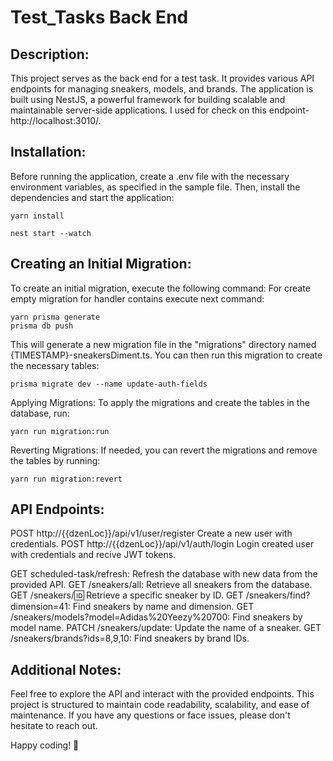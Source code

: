 # Test_Tasks Back End
## Description:
This project serves as the back end for a test task. It provides various API endpoints for managing sneakers, models,
and brands. The application is built using NestJS, a powerful framework for building scalable and maintainable
server-side applications.
I used for check on this endpoint- http://localhost:3010/.

## Installation:
Before running the application, create a .env file with the necessary environment variables, as specified in the sample
file. Then, install the dependencies and start the application:
```
yarn install

nest start --watch
```
## Creating an Initial Migration:
To create an initial migration, execute the following command:
For create empty migration for handler contains execute next command:
```
yarn prisma generate
prisma db push

```
This will generate a new migration file in the "migrations" directory named {TIMESTAMP}-sneakersDiment.ts. You can then
run this migration to create the necessary tables:
```
prisma migrate dev --name update-auth-fields
```
Applying Migrations:
To apply the migrations and create the tables in the database, run:
```
yarn run migration:run
```
Reverting Migrations:
If needed, you can revert the migrations and remove the tables by running:
```
yarn run migration:revert
```
## API Endpoints:
POST http://{{dzenLoc}}/api/v1/user/register Create a new user with credentials.
POST http://{{dzenLoc}}/api/v1/auth/login  Login created user with credentials and recive JWT tokens.

GET scheduled-task/refresh: Refresh the database with new data from the provided API.
GET /sneakers/all: Retrieve all sneakers from the database.
GET /sneakers/:id: Retrieve a specific sneaker by ID.
GET /sneakers/find?dimension=41: Find sneakers by name and dimension.
GET /sneakers/models?model=Adidas%20Yeezy%20700: Find sneakers by model name.
PATCH /sneakers/update: Update the name of a sneaker.
GET /sneakers/brands?ids=8,9,10: Find sneakers by brand IDs.



## Additional Notes:
Feel free to explore the API and interact with the provided endpoints. This project is structured to maintain code readability, scalability, and ease of maintenance. If you have any questions or face issues, please don't hesitate to reach out.

Happy coding! 🚀